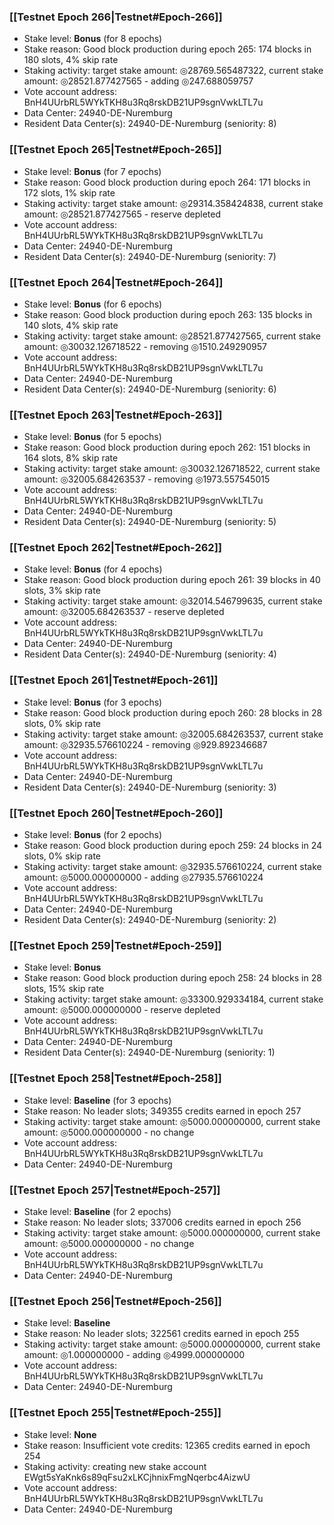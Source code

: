 ### [[Testnet Epoch 266|Testnet#Epoch-266]]
* Stake level: **Bonus** (for 8 epochs)
* Stake reason: Good block production during epoch 265: 174 blocks in 180 slots, 4% skip rate
* Staking activity: target stake amount: ◎28769.565487322, current stake amount: ◎28521.877427565 - adding ◎247.688059757
* Vote account address: BnH4UUrbRL5WYkTKH8u3Rq8rskDB21UP9sgnVwkLTL7u
* Data Center: 24940-DE-Nuremburg
* Resident Data Center(s): 24940-DE-Nuremburg (seniority: 8)
### [[Testnet Epoch 265|Testnet#Epoch-265]]
* Stake level: **Bonus** (for 7 epochs)
* Stake reason: Good block production during epoch 264: 171 blocks in 172 slots, 1% skip rate
* Staking activity: target stake amount: ◎29314.358424838, current stake amount: ◎28521.877427565 - reserve depleted
* Vote account address: BnH4UUrbRL5WYkTKH8u3Rq8rskDB21UP9sgnVwkLTL7u
* Data Center: 24940-DE-Nuremburg
* Resident Data Center(s): 24940-DE-Nuremburg (seniority: 7)
### [[Testnet Epoch 264|Testnet#Epoch-264]]
* Stake level: **Bonus** (for 6 epochs)
* Stake reason: Good block production during epoch 263: 135 blocks in 140 slots, 4% skip rate
* Staking activity: target stake amount: ◎28521.877427565, current stake amount: ◎30032.126718522 - removing ◎1510.249290957
* Vote account address: BnH4UUrbRL5WYkTKH8u3Rq8rskDB21UP9sgnVwkLTL7u
* Data Center: 24940-DE-Nuremburg
* Resident Data Center(s): 24940-DE-Nuremburg (seniority: 6)
### [[Testnet Epoch 263|Testnet#Epoch-263]]
* Stake level: **Bonus** (for 5 epochs)
* Stake reason: Good block production during epoch 262: 151 blocks in 164 slots, 8% skip rate
* Staking activity: target stake amount: ◎30032.126718522, current stake amount: ◎32005.684263537 - removing ◎1973.557545015
* Vote account address: BnH4UUrbRL5WYkTKH8u3Rq8rskDB21UP9sgnVwkLTL7u
* Data Center: 24940-DE-Nuremburg
* Resident Data Center(s): 24940-DE-Nuremburg (seniority: 5)
### [[Testnet Epoch 262|Testnet#Epoch-262]]
* Stake level: **Bonus** (for 4 epochs)
* Stake reason: Good block production during epoch 261: 39 blocks in 40 slots, 3% skip rate
* Staking activity: target stake amount: ◎32014.546799635, current stake amount: ◎32005.684263537 - reserve depleted
* Vote account address: BnH4UUrbRL5WYkTKH8u3Rq8rskDB21UP9sgnVwkLTL7u
* Data Center: 24940-DE-Nuremburg
* Resident Data Center(s): 24940-DE-Nuremburg (seniority: 4)
### [[Testnet Epoch 261|Testnet#Epoch-261]]
* Stake level: **Bonus** (for 3 epochs)
* Stake reason: Good block production during epoch 260: 28 blocks in 28 slots, 0% skip rate
* Staking activity: target stake amount: ◎32005.684263537, current stake amount: ◎32935.576610224 - removing ◎929.892346687
* Vote account address: BnH4UUrbRL5WYkTKH8u3Rq8rskDB21UP9sgnVwkLTL7u
* Data Center: 24940-DE-Nuremburg
* Resident Data Center(s): 24940-DE-Nuremburg (seniority: 3)
### [[Testnet Epoch 260|Testnet#Epoch-260]]
* Stake level: **Bonus** (for 2 epochs)
* Stake reason: Good block production during epoch 259: 24 blocks in 24 slots, 0% skip rate
* Staking activity: target stake amount: ◎32935.576610224, current stake amount: ◎5000.000000000 - adding ◎27935.576610224
* Vote account address: BnH4UUrbRL5WYkTKH8u3Rq8rskDB21UP9sgnVwkLTL7u
* Data Center: 24940-DE-Nuremburg
* Resident Data Center(s): 24940-DE-Nuremburg (seniority: 2)
### [[Testnet Epoch 259|Testnet#Epoch-259]]
* Stake level: **Bonus**
* Stake reason: Good block production during epoch 258: 24 blocks in 28 slots, 15% skip rate
* Staking activity: target stake amount: ◎33300.929334184, current stake amount: ◎5000.000000000 - reserve depleted
* Vote account address: BnH4UUrbRL5WYkTKH8u3Rq8rskDB21UP9sgnVwkLTL7u
* Data Center: 24940-DE-Nuremburg
* Resident Data Center(s): 24940-DE-Nuremburg (seniority: 1)
### [[Testnet Epoch 258|Testnet#Epoch-258]]
* Stake level: **Baseline** (for 3 epochs)
* Stake reason: No leader slots; 349355 credits earned in epoch 257
* Staking activity: target stake amount: ◎5000.000000000, current stake amount: ◎5000.000000000 - no change
* Vote account address: BnH4UUrbRL5WYkTKH8u3Rq8rskDB21UP9sgnVwkLTL7u
* Data Center: 24940-DE-Nuremburg
### [[Testnet Epoch 257|Testnet#Epoch-257]]
* Stake level: **Baseline** (for 2 epochs)
* Stake reason: No leader slots; 337006 credits earned in epoch 256
* Staking activity: target stake amount: ◎5000.000000000, current stake amount: ◎5000.000000000 - no change
* Vote account address: BnH4UUrbRL5WYkTKH8u3Rq8rskDB21UP9sgnVwkLTL7u
* Data Center: 24940-DE-Nuremburg
### [[Testnet Epoch 256|Testnet#Epoch-256]]
* Stake level: **Baseline**
* Stake reason: No leader slots; 322561 credits earned in epoch 255
* Staking activity: target stake amount: ◎5000.000000000, current stake amount: ◎1.000000000 - adding ◎4999.000000000
* Vote account address: BnH4UUrbRL5WYkTKH8u3Rq8rskDB21UP9sgnVwkLTL7u
* Data Center: 24940-DE-Nuremburg
### [[Testnet Epoch 255|Testnet#Epoch-255]]
* Stake level: **None**
* Stake reason: Insufficient vote credits: 12365 credits earned in epoch 254
* Staking activity: creating new stake account EWgt5sYaKnk6s89qFsu2xLKCjhnixFmgNqerbc4AizwU
* Vote account address: BnH4UUrbRL5WYkTKH8u3Rq8rskDB21UP9sgnVwkLTL7u
* Data Center: 24940-DE-Nuremburg